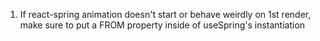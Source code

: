 1. If react-spring animation doesn't start or behave weirdly on 1st render, make sure to put a FROM property inside of useSpring's instantiation 
